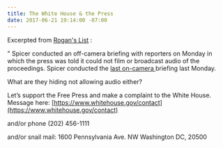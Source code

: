 ```yaml
---
title: The White House & the Press
date: 2017-06-21 19:14:00 -07:00
---
```


Excerpted from [Rogan's List](http://roganslist.blogspot.com/) :

" Spicer conducted an off-camera briefing with reporters on Monday in which the press was told it could not film or broadcast audio of the proceedings. Spicer conducted the [last on-camera ](http://thehill.com/homenews/administration/338457-white-house-reporters-fume-over-off-camera-briefings)briefing last Monday. 

What are they hiding not allowing audio either? 

Let’s support the Free Press and make a complaint to the White House. Message here: [https://www.whitehouse.gov/contact](https://www.whitehouse.gov/contact) 

and/or phone (202) 456-1111 

and/or snail mail: 
1600 Pennsylvania Ave. NW 
Washington DC, 20500